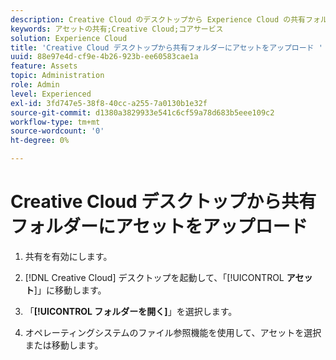 ```yaml
---
description: Creative Cloud のデスクトップから Experience Cloud の共有フォルダーにアセットをアップロードする方法について説明します。
keywords: アセットの共有;Creative Cloud;コアサービス
solution: Experience Cloud
title: 'Creative Cloud デスクトップから共有フォルダーにアセットをアップロード '
uuid: 88e97e4d-cf9e-4b26-923b-ee60583cae1a
feature: Assets
topic: Administration
role: Admin
level: Experienced
exl-id: 3fd747e5-38f8-40cc-a255-7a0130b1e32f
source-git-commit: d1380a3829933e541c6cf59a78d683b5eee109c2
workflow-type: tm+mt
source-wordcount: '0'
ht-degree: 0%

---
```


# Creative Cloud デスクトップから共有フォルダーにアセットをアップロード

1. 共有を有効にします。

1. [!DNL Creative Cloud] デスクトップを起動して、「[!UICONTROL **アセット**]」に移動します。

1. 「**[!UICONTROL フォルダーを開く]**」を選択します。

1. オペレーティングシステムのファイル参照機能を使用して、アセットを選択または移動します。
